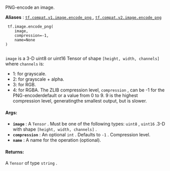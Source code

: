 PNG-encode an image.

**Aliases** : [ `tf.compat.v1.image.encode_png` ](/api_docs/python/tf/image/encode_png), [ `tf.compat.v2.image.encode_png` ](/api_docs/python/tf/image/encode_png)

```
 tf.image.encode_png(
    image,
    compression=-1,
    name=None
)
 
```

 `image`  is a 3-D uint8 or uint16 Tensor of shape  `[height, width, channels]` where  `channels`  is:

- 1: for grayscale.
- 2: for grayscale + alpha.
- 3: for RGB.
- 4: for RGBA.
The ZLIB compression level,  `compression` , can be -1 for the PNG-encoderdefault or a value from 0 to 9.  9 is the highest compression level, generatingthe smallest output, but is slower.

#### Args:
- **`image`** : A  `Tensor` . Must be one of the following types:  `uint8` ,  `uint16` .3-D with shape  `[height, width, channels]` .
- **`compression`** : An optional  `int` . Defaults to  `-1` . Compression level.
- **`name`** : A name for the operation (optional).


#### Returns:
A  `Tensor`  of type  `string` .

